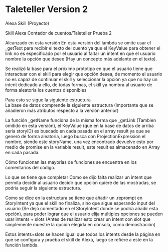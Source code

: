 # Taleteller Version 2
Alexa Skill (Proyecto)



Skill Alexa
Contador de cuentos/Taleteller
Prueba 2


Alcanzado en esta versión
En esta versión del lambda se omite usar el _getText para recibir el texto del cuento ya que el KeyValue para obtener el link no es especificado por el usuario al faltar un intent en que el usuario nombre la opción que desee (Hay un concepto más adelante en el texto).

Se realizó la base para el próximo prototipo en que el usuario tiene que interactuar con el skill para elegir que opción desea, de momento el usuario no es capaz de continuar el skill y seleccionar la opción ya que no hay un intent dedicado a ello, de todas formas, el skill ya nombra al usuario de forma aleatoria los cuentos disponibles

 
Para esto se sigue la siguiente estructura  
La base de datos comprende la siguiente estructura (Importante que se añadieron más atributos respecto a la versión anterior)

 
La función _getName funciona de la misma forma que _getLink (Tambien omitido en esta versión), el KeyValue (que en la base de datos de arriba seria storyID) es buscado en cada pasada en el array result ya que se generó de forma aleatoria, luego busca con ProjectionExpression el nombre, siendo este storyName, una vez encontrado devuelve esto por medio de promise en la variable result, este result es almacenado en Array en cada pasada.

Cómo funcionan las mayorías de funciones se encuentra en los comentarios del código.


Lo que se tiene que completar
Como se dijo falta realizar un intent que permita decidir al usuario decidir que opción quiere de las mostradas, se podría seguir la siguiente estructura. 

Como se dice en la estructura se tiene que añadir un .reprompt en StoryIntent ya que el skill no finaliza, sino que sigue esperando input del usuario (Se dejó comentado en el StoryIntent donde se podría añadir esta opción), para poder lograr que el usuario elija múltiples opciones se pueden usar intents + slots (Antes de realizar esto crear un intent con slot que simplemente muestre la opción elegida en consola, como demostración)

Estos intents+slots se hacen igual que todos los intents desde la página en que se configura y prueba el skill de Alexa, luego se refiere a este en la función lambda.

